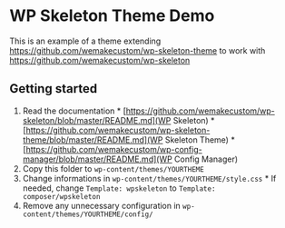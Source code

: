 WP Skeleton Theme Demo
======================

This is an example of a theme extending https://github.com/wemakecustom/wp-skeleton-theme to work with https://github.com/wemakecustom/wp-skeleton

## Getting started

  1. Read the documentation
    * [https://github.com/wemakecustom/wp-skeleton/blob/master/README.md](WP Skeleton)
    * [https://github.com/wemakecustom/wp-skeleton-theme/blob/master/README.md](WP Skeleton Theme)
    * [https://github.com/wemakecustom/wp-config-manager/blob/master/README.md](WP Config Manager)
  2. Copy this folder to `wp-content/themes/YOURTHEME`
  3. Change informations in `wp-content/themes/YOURTHEME/style.css`
    * If needed, change `Template: wpskeleton` to `Template: composer/wpskeleton`
  4. Remove any unnecessary configuration in `wp-content/themes/YOURTHEME/config/`
  
